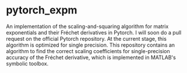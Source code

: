 # pytorch_expm
An implementation of the scaling-and-squaring algorithm for matrix exponentials and their Fréchet derivatives in Pytorch.
I will soon do a pull request on the official Pytorch repository. At the current stage, this algorithm is optimized for single precision.
This repository contains an algorithm to find the correct scaling coefficients for single-precision accuracy of the Fréchet derivative, which is implemented in MATLAB's symbolic toolbox.

